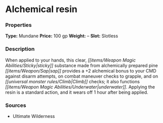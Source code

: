 ﻿---
Title: "Alchemical resin"
Type: "Mundane"
Price: "100 gp"
Weight: "–"
Slot: "Slotless"
Description: |
  "When applied to your hands, this clear, sticky substance made from alchemically prepared pine sap provides a +2 alchemical bonus to your CMD against disarm attempts, on combat maneuver checks to grapple, and on Climb checks; it also functions underwater. Applying the resin is a standard action, and it wears off 1 hour after being applied."
Sources: "['Ultimate Wilderness']"
---

# Alchemical resin

### Properties

**Type:** Mundane **Price:** 100 gp **Weight:** – **Slot:** Slotless

### Description

When applied to your hands, this clear, _[[items/Weapon Magic Abilities/Sticky|sticky]]_ substance made from alchemically prepared pine _[[items/Weapon/Sap|sap]]_ provides a +2 alchemical bonus to your CMD against disarm attempts, on combat maneuver checks to grapple, and on _[[universal monster rules/Climb|Climb]]_ checks; it also functions _[[items/Weapon Magic Abilities/Underwater|underwater]]_. Applying the resin is a standard action, and it wears off 1 hour after being applied.

### Sources

* Ultimate Wilderness